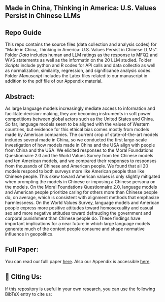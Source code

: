 ## Made in China, Thinking in America: U.S. Values Persist in Chinese LLMs
## Repo Guide
This repo contains the source files (data collection and analysis codes) for "Made in China, Thinking in America: U.S. Values Persist in Chinese LLMs". Folder *Data* includes human and LLM ratings as the response to MFQ2 and WVS statements as well as the informatin on the 20 LLM studied. Folder *Scripts* include python and R codes for API calls and data collectio as well as normalization, similairty, regression, and significance analysis codes. Folder *Manuscript* includes the Latex files related to our manuscript in addition to the pdf file of our Appendix material. 

## Abstract:
As large language models increasingly mediate access to information and facilitate decision-making, they are becoming instruments in soft power competitions between global actors such as the United States and China. So far, language models seem to be aligned with the values of Western countries, but evidence for this ethical bias comes mostly from models made by American companies. The current crop of state-of-the-art models includes several made in China, so we conducted the first large-scale investigation of how models made in China and the USA align with people from China and the USA. We elicited responses to the Moral Foundations Questionnaire 2.0 and the World Values Survey from ten Chinese models and ten American models, and we compared their responses to responses from thousands of Chinese and American people. We found that all 20 models respond to both surveys more like American people than like Chinese people. This skew toward American values is only slightly mitigated when prompting the models in Chinese or imposing a Chinese persona on the models. On the Moral Foundations Questionnaire 2.0, language models and American people prioritize caring for others more than Chinese people do, on average, which is consistent with alignment methods that emphasize harmlessness. On the World Values Survey, language models and American people express more positive attitudes toward homosexuality and casual sex and more negative attitudes toward defrauding the government and corporal punishment than Chinese people do. These findings have important implications for a near future in which large language models generate much of the content people consume and shape normative influence in geopolitics.
## Full Paper:
You can read our fulll paper [here](made_in_China_Thinking_in_America/Manuscript/US_Values_Persist_TACL/Appendix.pdf). Also our Appendix is accessible [here](made_in_China_Thinking_in_America/Manuscript/US_Values_Persist_TACL.pdf).
## 📄 Citing Us:
If this repository is useful in your own research, you can use the following BibTeX entry to cite us:




